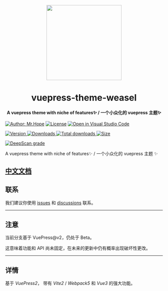 <!-- markdownlint-disable -->
<p align="center">
  <img width="240" src="https://github.com/vuepress-theme-weasel/vuepress-theme-weasel/blob/develop/demo/src/logo.png?raw=true" style="text-align: center;"/>
</p>
<h1 align="center">vuepress-theme-weasel</h1>
<h4 align="center">A vuepress theme with niche of features✨ / 一个小众化的 vuepress 主题✨</h4>

[![Author: Mr.Hope](https://img.shields.io/badge/作者-Mr.Huang-blue.svg?style=for-the-badge)](https://zukmb.cn)
[![License](https://img.shields.io/npm/l/vuepress-theme-hope.svg?style=for-the-badge)](https://github.com/vuepress-theme-weasel/vuepress-theme-weasel/blob/main/LICENSE)
[![Open in Visual Studio Code](https://img.shields.io/badge/-open%20in%20vscode-blue?style=for-the-badge&logo=visualstudiocode)](https://github.dev/vuepress-theme-weasel/vuepress-theme-weasel)

<!-- markdownlint-restore -->

[![Version](https://img.shields.io/npm/v/@mr-huang/vuepress-theme-weasel/latest.svg?style=flat-square&logo=npm) ![Downloads](https://img.shields.io/npm/dm/@mr-huang/vuepress-theme-weasel.svg?style=flat-square&logo=npm) ![Total downloads](https://img.shields.io/npm/dt/@mr-huang/vuepress-theme-weasel?style=flat-square&logo=npm) ![Size](https://img.shields.io/bundlephobia/min/@mr-huang%2Fvuepress-theme-weasel?style=flat-square&logo=npm)](https://www.npmjs.com/package/@mr-huang/vuepress-theme-weasel)


[![DeepScan grade](https://deepscan.io/api/teams/17777/projects/21110/branches/597464/badge/grade.svg)](https://deepscan.io/dashboard#view=project&tid=17777&pid=21110&bid=597464)
<!-- ![CodeQL](https://github.com/vuepress-theme-weasel/vuepress-theme-weasel/actions/workflows/codeql-analysis.yml/badge.svg)
[![codecov](https://codecov.io/gh/vuepress-theme-weasel/vuepress-theme-weasel/branch/main/graph/badge.svg?token=TNYMbGlxQ9)](https://codecov.io/gh/vuepress-theme-weasel/vuepress-theme-weasel)
![Test theme](https://github.com/vuepress-theme-weasel/vuepress-theme-weasel/actions/workflows/v2-test.yml/badge.svg) -->

A vuepress theme with niche of features✨ / 一个小众化的 vuepress 主题 ✨

## [中文文档](待完善)

## 联系

我们建议你使用 [issues](https://github.com/vuepress-theme-weasel/vuepress-theme-weasel/issues) 和 [discussions](https://github.com/vuepress-theme-weasel/vuepress-theme-weasel/discussions) 联系。

---

## 注意

当前分支基于 VuePress@v2，仍处于 Beta。

这意味着功能和 API 尚未固定，在未来的更新中仍有概率出现破坏性更改。

---
## 详情

基于 _VuePress2_， 带有 _Vite2_ / _Webpack5_ 和 _Vue3_ 的强大功能。
